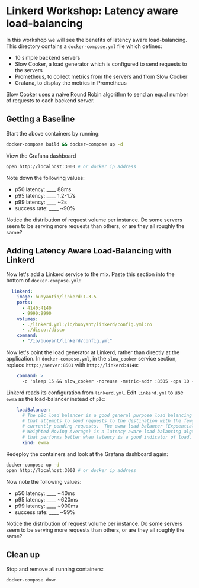 # Linkerd Workshop: Latency aware load-balancing

In this workshop we will see the benefits of latency aware load-balancing.  This
directory contains a `docker-compose.yml` file which defines:

* 10 simple backend servers
* Slow Cooker, a load generator which is configured to send requests to the servers
* Prometheus, to collect metrics from the servers and from Slow Cooker
* Grafana, to display the metrics in Prometheus

Slow Cooker uses a naive Round Robin algorithm to send an equal number of
requests to each backend server.

## Getting a Baseline

Start the above containers by running:

```bash
docker-compose build && docker-compose up -d
```

View the Grafana dashboard

```bash
open http://localhost:3000 # or docker ip address
```

Note down the following values:

* p50 latency: ____ 88ms
* p95 latency: ____ 1.2-1.7s
* p99 latency: ____ ~2s
* success rate: ____ ~90%

Notice the distribution of request volume per instance.  Do some servers seem
to be serving more requests than others, or are they all roughly the same?

## Adding Latency Aware Load-Balancing with Linkerd

Now let's add a Linkerd service to the mix. Paste this section into the bottom
of `docker-compose.yml`:

```yaml
  linkerd:
    image: buoyantio/linkerd:1.3.5
    ports:
      - 4140:4140
      - 9990:9990
    volumes:
      - ./linkerd.yml:/io/buoyant/linkerd/config.yml:ro
      - ./disco:/disco
    command:
      - "/io/buoyant/linkerd/config.yml"
```

Now let's point the load generator at Linkerd, rather than directly at the
application. In `docker-compose.yml`, in the `slow_cooker` service section,
replace `http://server:8501` with `http://linkerd:4140`:

```yaml
    command: >
      -c 'sleep 15 && slow_cooker -noreuse -metric-addr :8505 -qps 10 -concurrency 50 -interval 5s -totalRequests 10000000 http://linkerd:4140'
```

Linkerd reads its configuration from `linkerd.yml`.  Edit `linkerd.yml` to use
`ewma` as the load-balancer instead of `p2c`:

```yaml
    loadBalancer:
      # The p2c load balancer is a good general purpose load balancing algorithm
      # that attempts to send requests to the destination with the fewest
      # currently pending requests.  The ewma load balancer (Expoentially
      # Weighted Moving Average) is a latency aware load balancing algorithm
      # that performs better when latency is a good indicator of load.
      kind: ewma
```

Redeploy the containers and look at the Grafana dashboard again:

```bash
docker-compose up -d
open http://localhost:3000 # or docker ip address
```

Now note the following values:

* p50 latency: ____ ~40ms
* p95 latency: ____ ~620ms
* p99 latency: ____ ~900ms
* success rate: ____ ~99%

Notice the distribution of request volume per instance.  Do some servers seem
to be serving more requests than others, or are they all roughly the same?

## Clean up

Stop and remove all running containers:

```bash
docker-compose down
```

